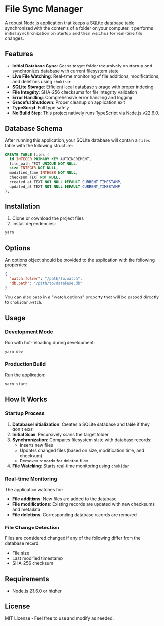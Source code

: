 # File Sync Manager

A robust Node.js application that keeps a SQLite database table synchronized with the contents of a folder on your computer. It performs initial synchronization on startup and then watches for real-time file changes.

## Features

- **Initial Database Sync**: Scans target folder recursively on startup and synchronizes database with current filesystem state
- **Live File Watching**: Real-time monitoring of file additions, modifications, and deletions using `chokidar`
- **SQLite Storage**: Efficient local database storage with proper indexing
- **File Integrity**: SHA-256 checksums for file integrity validation
- **Error Handling**: Comprehensive error handling and logging
- **Graceful Shutdown**: Proper cleanup on application exit
- **TypeScript**: Full type safety
- **No Build Step**: This project natively runs TypeScript
  via Node.js v22.6.0.

## Database Schema

After running this application, your SQLite database will contain a `files` table with the following structure:

```sql
CREATE TABLE files (
  id INTEGER PRIMARY KEY AUTOINCREMENT,
  file_path TEXT UNIQUE NOT NULL,
  size INTEGER NOT NULL,
  modified_time INTEGER NOT NULL,
  checksum TEXT NOT NULL,
  created_at TEXT NOT NULL DEFAULT CURRENT_TIMESTAMP,
  updated_at TEXT NOT NULL DEFAULT CURRENT_TIMESTAMP
);
```

## Installation

1. Clone or download the project files
2. Install dependencies:

```bash
yarn
```

## Options

An options object should be provided to the application with
the following properties:
```json
{
  "watch.folder": "/path/to/watch",
  "db.path": "/path/to/database.db"
}
```

You can also pass in a "watch.options" property that will be
passed directly to `chokidar.watch`.

## Usage

### Development Mode

Run with hot-reloading during development:

```bash
yarn dev
```

### Production Build

Run the application:

```bash
yarn start
```

## How It Works

### Startup Process

1. **Database Initialization**: Creates a SQLite database and table if they don't exist
2. **Initial Scan**: Recursively scans the target folder
3. **Synchronization**: Compares filesystem state with database records:
   - Inserts new files
   - Updates changed files (based on size, modification time, and checksum)
   - Removes records for deleted files
4. **File Watching**: Starts real-time monitoring using `chokidar`

### Real-time Monitoring

The application watches for:
- **File additions**: New files are added to the database
- **File modifications**: Existing records are updated with new checksums and metadata
- **File deletions**: Corresponding database records are removed

### File Change Detection

Files are considered changed if any of the following differ from the database record:
- File size
- Last modified timestamp
- SHA-256 checksum

## Requirements

- Node.js 23.6.0 or higher

## License

MIT License - Feel free to use and modify as needed.
